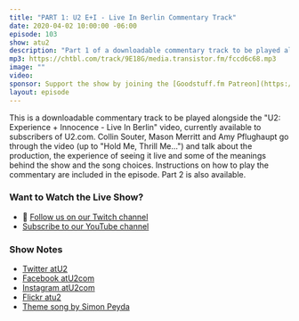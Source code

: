 ```yaml
---
title: "PART 1: U2 E+I - Live In Berlin Commentary Track"
date: 2020-04-02 10:00:00 -06:00
episode: 103
show: atu2
description: "Part 1 of a downloadable commentary track to be played alongside the U2: Experience + Innocence: Live In Berlin concert video, available to subscribers of U2.com."
mp3: https://chtbl.com/track/9E18G/media.transistor.fm/fccd6c68.mp3
image: ""
video:
sponsor: Support the show by joining the [Goodstuff.fm Patreon](https://www.patreon.com/goodstuff)
layout: episode
---
```


This is a downloadable commentary track to be played alongside the "U2: Experience + Innocence - Live In Berlin" video, currently available to subscribers of U2.com. Collin Souter, Mason Merritt and Amy Pflughaupt go through the video (up to "Hold Me, Thrill Me...") and talk about the production, the experience of seeing it live and some of the meanings behind the show and the song choices. Instructions on how to play the commentary are included in the episode. Part 2 is also available.

### Want to Watch the Live Show?

* 💙 [Follow us on our Twitch channel](https://goodstuff.fm/twitch/)
* [Subscribe to our YouTube channel](https://www.youtube.com/user/goodstuffdotfm?sub_confirmation=1)

### Show Notes


* [Twitter atU2](https://twitter.com/atu2)
* [Facebook atU2com](https://www.facebook.com/atu2com)
* [Instagram atU2com](https://www.instagram.com/atu2com/)
* [Flickr atu2](https://www.flickr.com/photos/atu2com/)
* [Theme song by Simon Peyda](https://simonpeyda.wordpress.com/2016/04/06/how-to-dismantle-a-sirens-song-the-making-of-a-podcast-theme/)